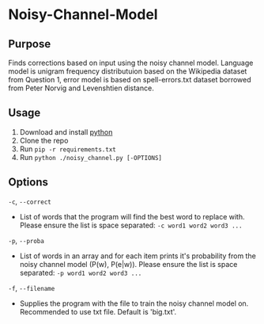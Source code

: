 # Noisy-Channel-Model

## Purpose
Finds corrections based on input using the noisy channel model. Language model is unigram frequency distributuion based on the Wikipedia dataset from Question 1, error model is based on spell-errors.txt dataset borrowed from Peter Norvig and Levenshtien distance.

## Usage
1. Download and install [python](https://www.python.org/downloads/)
2. Clone the repo
3. Run `pip -r requirements.txt`
4. Run `python ./noisy_channel.py [-OPTIONS]`

## Options
`-c`, `--correct`
  - List of words that the program will find the best word to replace with. Please ensure the list is space separated: `-c word1 word2 word3 ...`
    
`-p`, `--proba`
  - List of words in an array and for each item prints it's probability from the noisy channel model (P(w), P(e|w)). Please ensure the list is space separated: `-p word1 word2 word3 ...`
  
`-f`, `--filename`
  - Supplies the program with the file to train the noisy channel model on. Recommended to use txt file. Default is 'big.txt'.
